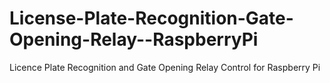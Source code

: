 # License-Plate-Recognition-Gate-Opening-Relay--RaspberryPi
Licence Plate Recognition and Gate Opening Relay Control for Raspberry Pi
